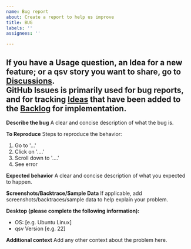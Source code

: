 ```yaml
---
name: Bug report
about: Create a report to help us improve
title: BUG
labels: ''
assignees: ''

---
```


If you have a Usage question, an Idea for a new feature; or a qsv story you want to share, go to [Discussions](https://github.com/jqnatividad/qsv/discussions).   
GitHub Issues is primarily used for bug reports, and for tracking [Ideas](https://github.com/jqnatividad/qsv/discussions/81) that have been added to the [Backlog](https://github.com/jqnatividad/qsv/projects/1) for implementation.
---
**Describe the bug**
A clear and concise description of what the bug is.

**To Reproduce**
Steps to reproduce the behavior:
1. Go to '...'
2. Click on '....'
3. Scroll down to '....'
4. See error

**Expected behavior**
A clear and concise description of what you expected to happen.

**Screenshots/Backtrace/Sample Data**
If applicable, add screenshots/backtraces/sample data to help explain your problem.

**Desktop (please complete the following information):**
 - OS: [e.g. Ubuntu Linux]
 - qsv Version [e.g. 22]

**Additional context**
Add any other context about the problem here.
